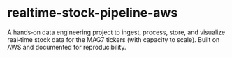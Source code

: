 # realtime-stock-pipeline-aws
A hands‑on data engineering project to ingest, process, store, and visualize real‑time stock data for the MAG7 tickers (with capacity to scale). Built on AWS and documented for reproducibility.

